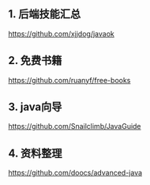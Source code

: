 ## 1. 后端技能汇总

https://github.com/xjjdog/javaok

## 2. 免费书籍

https://github.com/ruanyf/free-books

## 3. java向导

https://github.com/Snailclimb/JavaGuide


## 4. 资料整理
https://github.com/doocs/advanced-java
